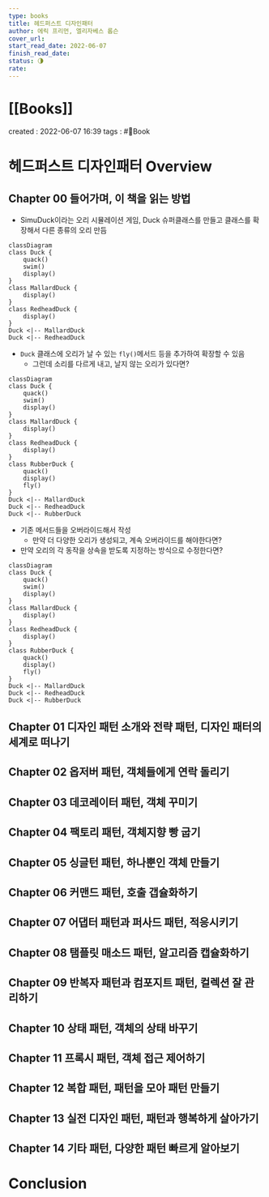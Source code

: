 ```yaml
---
type: books
title: 헤드퍼스트 디자인패터
author: 에릭 프리먼, 엘리자베스 롭슨
cover_url: 
start_read_date: 2022-06-07
finish_read_date: 
status: 🌗
rate: 
---
```


# [[Books]]
created : 2022-06-07 16:39
tags : #📔Book 

# 헤드퍼스트 디자인패터 Overview

## Chapter 00 들어가며, 이 책을 읽는 방법
- SimuDuck이라는 오리 시뮬레이션 게임, Duck 슈퍼클래스를 만들고 클래스를 확장해서 다른 종류의 오리 만듬

```mermaid
classDiagram
class Duck {
	quack()
	swim()
	display()
}
class MallardDuck {
	display()
}
class RedheadDuck {
	display()
}
Duck <|-- MallardDuck
Duck <|-- RedheadDuck
```

- `Duck` 클래스에 오리가 날 수 있는 `fly()`메서드 등을 추가하여 확장할 수 있음
	- 그런데 소리를 다르게 내고, 날지 않는 오리가 있다면?

```mermaid
classDiagram
class Duck {
	quack()
	swim()
	display()
}
class MallardDuck {
	display()
}
class RedheadDuck {
	display()
}
class RubberDuck {
	quack()
	display()
	fly()
}
Duck <|-- MallardDuck
Duck <|-- RedheadDuck
Duck <|-- RubberDuck
```

- 기존 메서드들을 오버라이드해서 작성
	- 만약 더 다양한 오리가 생성되고, 계속 오버라이드를 해야한다면?
- 만약 오리의 각 동작을 상속을 받도록 지정하는 방식으로 수정한다면?

```mermaid
classDiagram
class Duck {
	quack()
	swim()
	display()
}
class MallardDuck {
	display()
}
class RedheadDuck {
	display()
}
class RubberDuck {
	quack()
	display()
	fly()
}
Duck <|-- MallardDuck
Duck <|-- RedheadDuck
Duck <|-- RubberDuck
```

## Chapter 01 디자인 패턴 소개와 전략 패턴, 디자인 패터의 세계로 떠나기

## Chapter 02 옵저버 패턴, 객체들에게 연락 돌리기

## Chapter 03 데코레이터 패턴, 객체 꾸미기

## Chapter 04 팩토리 패턴, 객체지향 빵 굽기

## Chapter 05 싱글턴 패턴, 하나뿐인 객체 만들기

## Chapter 06 커맨드 패턴, 호출 갭슐화하기

## Chapter 07 어댑터 패턴과 퍼사드 패턴, 적응시키기

## Chapter 08 탬플릿 매소드 패턴, 알고리즘 캡슐화하기

## Chapter 09 반복자 패턴과 컴포지트 패턴, 컬렉션 잘 관리하기

## Chapter 10 상태 패턴, 객체의 상태 바꾸기

## Chapter 11 프록시 패턴, 객체 접근 제어하기

## Chapter 12 복합 패턴, 패턴을 모아 패턴 만들기

## Chapter 13 실전 디자인 패턴, 패턴과 행복하게 살아가기

## Chapter 14 기타 패턴, 다양한 패턴 빠르게 알아보기

# Conclusion

